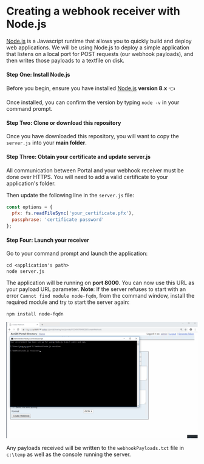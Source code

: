 # Creating a webhook receiver with Node.js
[Node.js](https://nodejs.org/en/about/) is a Javascript runtime that allows you to quickly build and deploy web applications.  We will be using Node.js to deploy a simple application that listens on a local port for POST requests (our webhook payloads), and then writes those payloads to a textfile on disk.  

#### Step One: Install Node.js
Before you begin, ensure you have installed [Node.js](https://nodejs.org/dist/latest-v8.x/) **version 8.x** :point_left:  

Once installed, you can confirm the version by typing `node -v` in your command prompt. 


#### Step Two: Clone or download this repository
Once you have downloaded this repository, you will want to copy the `server.js` into your  **main folder**.  


#### Step Three: Obtain your certificate and update server.js
All communication between Portal and your webhook receiver must be done over HTTPS.  You will need to add a valid certificate to your application's folder. 

Then update the following line in the `server.js` file:
```javascript
const options = {
  pfx: fs.readFileSync('your_certificate.pfx'),
  passphrase: 'certificate password'
};
```


#### Step Four: Launch your receiver
Go to your command prompt and launch the application:
```base
cd <application's path>
node server.js
```
The application will be running on **port 8000**.  You can now use this URL as your payload URL parameter. **Note**: If the server refuses to start with an error `Cannot find module node-fqdn`, from the command window, install the required module and try to start the server again: 
```
npm install node-fqdn
```

<img src="../../../images/nodeJS.gif"> 

Any payloads received will be written to the `webhookPayloads.txt` file in `c:\temp` as well as the console running the server. 

